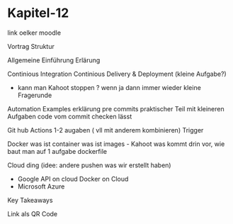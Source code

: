 # Kapitel-12
link oelker moodle

Vortrag Struktur

Allgemeine Einführung
Erlärung

Continious Integration
Continious Delivery & Deployment (kleine Aufgabe?)
- kann man Kahoot stoppen ? wenn ja dann immer wieder kleine Fragerunde

Automation Examples
erklärung pre commits
praktischer Teil mit kleineren Aufgaben 
code vom commit checken lässt

Git hub Actions
1-2 augaben ( vll mit anderem kombinieren)
Trigger

Docker
was ist container was ist images - Kahoot
was kommt drin vor, wie baut man auf
1 aufgabe dockerfile

Cloud ding 
(idee: andere pushen was wir erstellt haben)
- Google
API on cloud
Docker on Cloud
- Microsoft Azure

Key Takeaways

Link als QR Code
